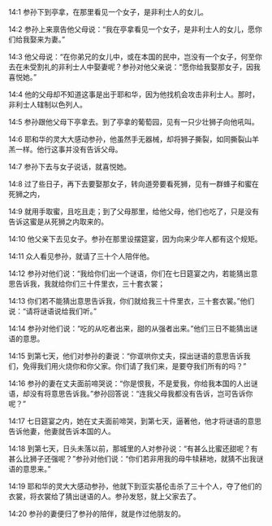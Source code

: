 <a id="1"></a>14:1  参孙下到亭拿，在那里看见一个女子，是非利士人的女儿。  

<a id="2"></a>14:2  参孙上来禀告他父母说：“我在亭拿看见一个女子，是非利士人的女儿，愿你们给我娶来为妻。”  

<a id="3"></a>14:3  他父母说：“在你弟兄的女儿中，或在本国的民中，岂没有一个女子，何至你去在未受割礼的非利士人中娶妻呢？参孙对他父亲说：“愿你给我娶那女子，因我喜悦她。”  

<a id="4"></a>14:4  他的父母却不知道这事是出于耶和华，因为他找机会攻击非利士人。那时，非利士人辖制以色列人。  

<a id="5"></a>14:5  参孙跟他父母下亭拿去。到了亭拿的葡萄园，见有一只少壮狮子向他吼叫。  

<a id="6"></a>14:6  耶和华的灵大大感动参孙，他虽然手无器械，却将狮子撕裂，如同撕裂山羊羔一样。他行这事并没有告诉父母。  

<a id="7"></a>14:7  参孙下去与女子说话，就喜悦她。  

<a id="8"></a>14:8  过了些日子，再下去要娶那女子，转向道旁要看死狮，见有一群蜂子和蜜在死狮之内，  

<a id="9"></a>14:9  就用手取蜜，且吃且走；到了父母那里，给他父母，他们也吃了，只是没有告诉这蜜是从死狮之内取来的。  

<a id="10"></a>14:10  他父亲下去见女子。参孙在那里设摆筵宴，因为向来少年人都有这个规矩。  

<a id="11"></a>14:11  众人看见参孙，就请了三十个人陪伴他。  

<a id="12"></a>14:12  参孙对他们说：“我给你们出一个谜语，你们在七日筵宴之内，若能猜出意思告诉我，我就给你们三十件里衣，三十套衣裳；  

<a id="13"></a>14:13  你们若不能猜出意思告诉我，你们就给我三十件里衣，三十套衣裳。”他们说：“请将谜语说给我们听。”  

<a id="14"></a>14:14  参孙对他们说：“吃的从吃者出来，甜的从强者出来。”他们三日不能猜出谜语的意思。  

<a id="15"></a>14:15  到第七天，他们对参孙的妻说：“你诓哄你丈夫，探出谜语的意思告诉我们，免得我们用火烧你和你父家。你们请了我们来，是要夺我们所有的吗？”  

<a id="16"></a>14:16  参孙的妻在丈夫面前啼哭说：“你是恨我，不是爱我，你给我本国的人出谜语，却没有将意思告诉我。”参孙回答说：“连我父母我都没有告诉，岂可告诉你呢？”  

<a id="17"></a>14:17  七日筵宴之内，她在丈夫面前啼哭，到第七天，逼著他，他才将谜语的意思告诉他妻，他妻就告诉本国的人。  

<a id="18"></a>14:18  到第七天，日头未落以前，那城里的人对参孙说：“有甚么比蜜还甜呢？有甚么比狮子还强呢？”参孙对他们说：“你们若非用我的母牛犊耕地，就猜不出我谜语的意思来。”  

<a id="19"></a>14:19  耶和华的灵大大感动参孙，他就下到亚实基伦击杀了三十个人，夺了他们的衣裳，将衣裳给了猜出谜语的人。参孙发怒，就上父家去了。  

<a id="20"></a>14:20  参孙的妻便归了参孙的陪伴，就是作过他朋友的。  
